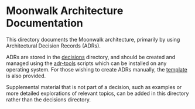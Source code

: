 # Moonwalk Architecture Documentation

This directory documents the Moonwalk architecture, primarily by using Architectural Decision Records (ADRs).

ADRs are stored in the [decisions](./decisons) directory, and should be created and managed using the [adr-tools](https://github.com/npryce/adr-tools) scripts which can be installed on any operating system.  For those wishing to create ADRs manually, the [template](./decisions/template.md) is also provided.

Supplemental material that is not part of a decision, such as examples or more detailed explorations of relevant topics, can be added in this directory rather than the decisions directory.

